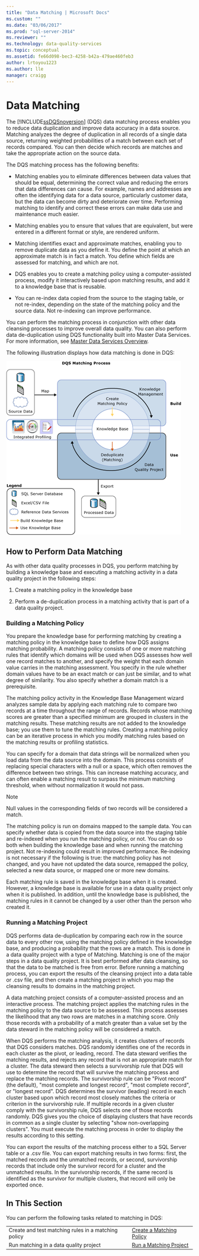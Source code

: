 ```yaml
---
title: "Data Matching | Microsoft Docs"
ms.custom: ""
ms.date: "03/06/2017"
ms.prod: "sql-server-2014"
ms.reviewer: ""
ms.technology: data-quality-services
ms.topic: conceptual
ms.assetid: fe66d098-bec3-4258-b42a-479ae460feb3
author: lrtoyou1223
ms.author: lle
manager: craigg
---
```

# Data Matching
  The [!INCLUDE[ssDQSnoversion](../includes/ssdqsnoversion-md.md)] (DQS) data matching process enables you to reduce data duplication and improve data accuracy in a data source. Matching analyzes the degree of duplication in all records of a single data source, returning weighted probabilities of a match between each set of records compared. You can then decide which records are matches and take the appropriate action on the source data.

 The DQS matching process has the following benefits:

-   Matching enables you to eliminate differences between data values that should be equal, determining the correct value and reducing the errors that data differences can cause. For example, names and addresses are often the identifying data for a data source, particularly customer data, but the data can become dirty and deteriorate over time. Performing matching to identify and correct these errors can make data use and maintenance much easier.

-   Matching enables you to ensure that values that are equivalent, but were entered in a different format or style, are rendered uniform.

-   Matching identifies exact and approximate matches, enabling you to remove duplicate data as you define it. You define the point at which an approximate match is in fact a match. You define which fields are assessed for matching, and which are not.

-   DQS enables you to create a matching policy using a computer-assisted process, modify it interactively based upon matching results, and add it to a knowledge base that is reusable.

-   You can re-index data copied from the source to the staging table, or not re-index, depending on the state of the matching policy and the source data. Not re-indexing can improve performance.

 You can perform the matching process in conjunction with other data cleansing processes to improve overall data quality. You can also perform data de-duplication using DQS functionality built into Master Data Services. For more information, see [Master Data Services Overview](../master-data-services/master-data-services-overview-mds.md).

 The following illustration displays how data matching is done in DQS:

 ![Matching Process in DQS](../../2014/data-quality-services/media/dqs-matchingprocess.gif "Matching Process in DQS")

##  <a name="How"></a> How to Perform Data Matching
 As with other data quality processes in DQS, you perform matching by building a knowledge base and executing a matching activity in a data quality project in the following steps:

1.  Create a matching policy in the knowledge base

2.  Perform a de-duplication process in a matching activity that is part of a data quality project.

###  <a name="Policy"></a> Building a Matching Policy
 You prepare the knowledge base for performing matching by creating a matching policy in the knowledge base to define how DQS assigns matching probability. A matching policy consists of one or more matching rules that identify which domains will be used when DQS assesses how well one record matches to another, and specify the weight that each domain value carries in the matching assessment. You specify in the rule whether domain values have to be an exact match or can just be similar, and to what degree of similarity. You also specify whether a domain match is a prerequisite.

 The matching policy activity in the Knowledge Base Management wizard analyzes sample data by applying each matching rule to compare two records at a time throughout the range of records. Records whose matching scores are greater than a specified minimum are grouped in clusters in the matching results. These matching results are not added to the knowledge base; you use them to tune the matching rules. Creating a matching policy can be an iterative process in which you modify matching rules based on the matching results or profiling statistics.

 You can specify for a domain that data strings will be normalized when you load data from the data source into the domain. This process consists of replacing special characters with a null or a space, which often removes the difference between two strings. This can increase matching accuracy, and can often enable a matching result to surpass the minimum matching threshold, when without normalization it would not pass.

> [!NOTE]
>  Null values in the corresponding fields of two records will be considered a match.

 The matching policy is run on domains mapped to the sample data. You can specify whether data is copied from the data source into the staging table and re-indexed when you run the matching policy, or not. You can do so both when building the knowledge base and when running the matching project. Not re-indexing could result in improved performance. Re-indexing is not necessary if the following is true: the matching policy has not changed, and you have not updated the data source, remapped the policy, selected a new data source, or mapped one or more new domains.

 Each matching rule is saved in the knowledge base when it is created. However, a knowledge base is available for use in a data quality project only when it is published. In addition, until the knowledge base is published, the matching rules in it cannot be changed by a user other than the person who created it.

###  <a name="Project"></a> Running a Matching Project
 DQS performs data de-duplication by comparing each row in the source data to every other row, using the matching policy defined in the knowledge base, and producing a probability that the rows are a match. This is done in a data quality project with a type of Matching. Matching is one of the major steps in a data quality project. It is best performed after data cleansing, so that the data to be matched is free from error. Before running a matching process, you can export the results of the cleansing project into a data table or .csv file, and then create a matching project in which you map the cleansing results to domains in the matching project.

 A data matching project consists of a computer-assisted process and an interactive process. The matching project applies the matching rules in the matching policy to the data source to be assessed. This process assesses the likelihood that any two rows are matches in a matching score. Only those records with a probability of a match greater than a value set by the data steward in the matching policy will be considered a match.

 When DQS performs the matching analysis, it creates clusters of records that DQS considers matches. DQS randomly identifies one of the records in each cluster as the pivot, or leading, record. The data steward verifies the matching results, and rejects any record that is not an appropriate match for a cluster. The data steward then selects a survivorship rule that DQS will use to determine the record that will survive the matching process and replace the matching records. The survivorship rule can be "Pivot record" (the default), "most complete and longest record", "most complete record", or "longest record". DQS determines the survivor (leading) record in each cluster based upon which record most closely matches the criteria or criterion in the survivorship rule. If multiple records in a given cluster comply with the survivorship rule, DQS selects one of those records randomly. DQS gives you the choice of displaying clusters that have records in common as a single cluster by selecting "show non-overlapping clusters". You must execute the matching process in order to display the results according to this setting.

 You can export the results of the matching process either to a SQL Server table or a .csv file. You can export matching results in two forms: first, the matched records and the unmatched records, or second, survivorship records that include only the survivor record for a cluster and the unmatched results. In the survivorship records, if the same record is identified as the survivor for multiple clusters, that record will only be exported once.

## In This Section
 You can perform the following tasks related to matching in DQS:

|||
|-|-|
|Create and test matching rules in a matching policy|[Create a Matching Policy](../../2014/data-quality-services/create-a-matching-policy.md)|
|Run matching in a data quality project|[Run a Matching Project](../../2014/data-quality-services/run-a-matching-project.md)|


